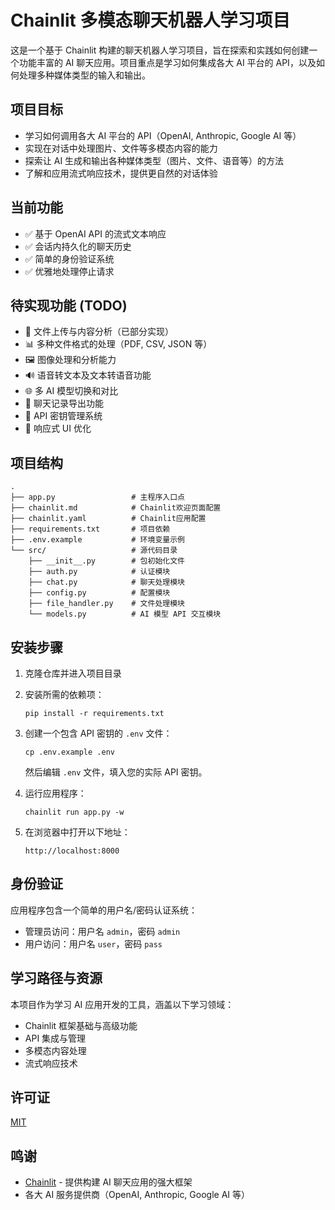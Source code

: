 # Chainlit 多模态聊天机器人学习项目

这是一个基于 Chainlit 构建的聊天机器人学习项目，旨在探索和实践如何创建一个功能丰富的 AI 聊天应用。项目重点是学习如何集成各大 AI 平台的 API，以及如何处理多种媒体类型的输入和输出。

## 项目目标

- 学习如何调用各大 AI 平台的 API（OpenAI, Anthropic, Google AI 等）
- 实现在对话中处理图片、文件等多模态内容的能力
- 探索让 AI 生成和输出各种媒体类型（图片、文件、语音等）的方法
- 了解和应用流式响应技术，提供更自然的对话体验

## 当前功能

- ✅ 基于 OpenAI API 的流式文本响应
- ✅ 会话内持久化的聊天历史
- ✅ 简单的身份验证系统
- ✅ 优雅地处理停止请求

## 待实现功能 (TODO)

- 🔄 文件上传与内容分析（已部分实现）
- 📊 多种文件格式的处理（PDF, CSV, JSON 等）
- 🖼️ 图像处理和分析能力
- 🔊 语音转文本及文本转语音功能
- 🌐 多 AI 模型切换和对比
- 📝 聊天记录导出功能
- 🔗 API 密钥管理系统
- 📱 响应式 UI 优化

## 项目结构

```
.
├── app.py                 # 主程序入口点
├── chainlit.md            # Chainlit欢迎页面配置
├── chainlit.yaml          # Chainlit应用配置
├── requirements.txt       # 项目依赖
├── .env.example           # 环境变量示例
└── src/                   # 源代码目录
    ├── __init__.py        # 包初始化文件
    ├── auth.py            # 认证模块
    ├── chat.py            # 聊天处理模块
    ├── config.py          # 配置模块
    ├── file_handler.py    # 文件处理模块
    └── models.py          # AI 模型 API 交互模块
```

## 安装步骤

1. 克隆仓库并进入项目目录

2. 安装所需的依赖项：
   ```
   pip install -r requirements.txt
   ```

3. 创建一个包含 API 密钥的 `.env` 文件：
   ```
   cp .env.example .env
   ```
   然后编辑 `.env` 文件，填入您的实际 API 密钥。

4. 运行应用程序：
   ```
   chainlit run app.py -w
   ```

5. 在浏览器中打开以下地址：
   ```·
   http://localhost:8000
   ```

## 身份验证

应用程序包含一个简单的用户名/密码认证系统：
- 管理员访问：用户名 `admin`，密码 `admin`
- 用户访问：用户名 `user`，密码 `pass`

## 学习路径与资源

本项目作为学习 AI 应用开发的工具，涵盖以下学习领域：
- Chainlit 框架基础与高级功能
- API 集成与管理
- 多模态内容处理
- 流式响应技术

## 许可证

[MIT](LICENSE)

## 鸣谢

- [Chainlit](https://github.com/Chainlit/chainlit) - 提供构建 AI 聊天应用的强大框架
- 各大 AI 服务提供商（OpenAI, Anthropic, Google AI 等）

